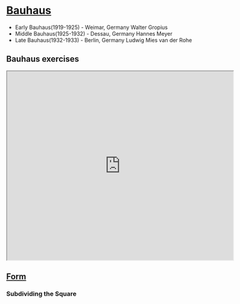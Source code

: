 # [Bauhaus](https://www.getty.edu/research/exhibitions_events/exhibitions/bauhaus/new_artist/ "Bauhaus")
- Early Bauhaus(1919-1925) - Weimar, Germany Walter Gropius
- Middle Bauhaus(1925-1932) - Dessau, Germany Hannes Meyer
- Late Bauhaus(1932-1933) - Berlin, Germany Ludwig Mies van der Rohe
## Bauhaus exercises
<iframe src="https://drive.google.com/file/d/1n2NGMMVqh6EuI2vqekG4Cc391IaflpFt/view?usp=drive_link" width="600" height="500"></iframe>

## [Form](https://www.getty.edu/research/exhibitions_events/exhibitions/bauhaus/new_artist/form_color/form/ "Form")
### Subdividing the Square